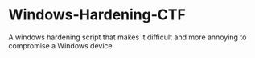 # Windows-Hardening-CTF
A windows hardening script that makes it difficult and more annoying to compromise a Windows device.
